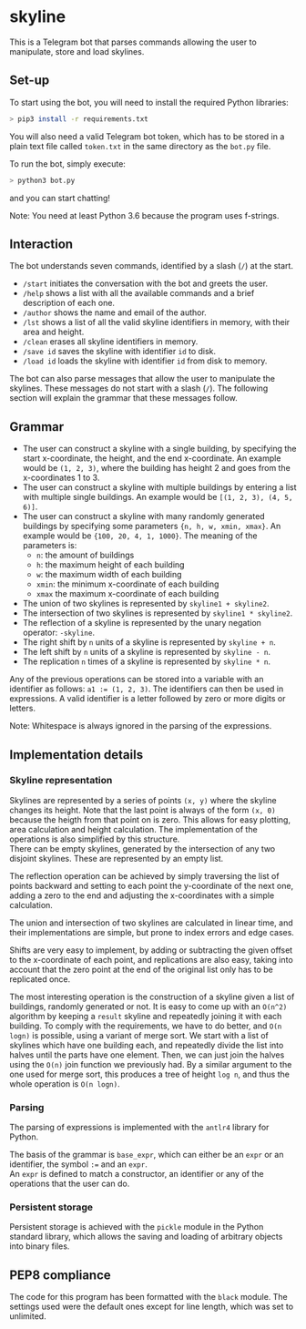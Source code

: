 # skyline

This is a Telegram bot that parses commands allowing the user to manipulate, store and load skylines.

## Set-up

To start using the bot, you will need to install the required Python libraries:

```bash
> pip3 install -r requirements.txt
```

You will also need a valid Telegram bot token, which has to be stored in a plain text file called `token.txt` in the same directory as the `bot.py` file.

To run the bot, simply execute:

```bash
> python3 bot.py
```

and you can start chatting!

Note: You need at least Python 3.6 because the program uses f-strings.

## Interaction

The bot understands seven commands, identified by a slash (`/`) at the start.

* `/start` initiates the conversation with the bot and greets the user.
* `/help` shows a list with all the available commands and a brief description of each one.
* `/author` shows the name and email of the author.
* `/lst` shows a list of all the valid skyline identifiers in memory, with their area and height.
* `/clean` erases all skyline identifiers in memory.
* `/save id` saves the skyline with identifier `id` to disk.
* `/load id` loads the skyline with identifier `id` from disk to memory.

The bot can also parse messages that allow the user to manipulate the skylines. These messages do not start with a slash (`/`). The following section will explain the grammar that these messages follow.

## Grammar

* The user can construct a skyline with a single building, by specifying the start x-coordinate, the height, and the end x-coordinate. An example would be `(1, 2, 3)`, where the building has height 2 and goes from the x-coordinates 1 to 3.
* The user can construct a skyline with multiple buildings by entering a list with multiple single buildings. An example would be `[(1, 2, 3), (4, 5, 6)]`.
* The user can construct a skyline with many randomly generated buildings by specifying some parameters `{n, h, w, xmin, xmax}`. An example would be `{100, 20, 4, 1, 1000}`. The meaning of the parameters is:
  * `n`: the amount of buildings
  * `h`: the maximum height of each building
  * `w`: the maximum width of each building
  * `xmin`: the minimum x-coordinate of each building
  * `xmax` the maximum x-coordinate of each building
* The union of two skylines is represented by `skyline1 + skyline2`.
* The intersection of two skylines is represented by `skyline1 * skyline2`.
* The reflection of a skyline is represented by the unary negation operator: `-skyline`.
* The right shift by `n` units of a skyline is represented by `skyline + n`.
* The left shift by `n` units of a skyline is represented by `skyline - n`.
* The replication `n` times of a skyline is represented by `skyline * n`.

Any of the previous operations can be stored into a variable with an identifier as follows: `a1 := (1, 2, 3)`. The identifiers can then be used in expressions. A valid identifier is a letter followed by zero or more digits or letters.

Note: Whitespace is always ignored in the parsing of the expressions.

## Implementation details

### Skyline representation

Skylines are represented by a series of points `(x, y)` where the skyline changes its height. Note that the last point is always of the form `(x, 0)` because the heigth from that point on is zero. This allows for easy plotting, area calculation and height calculation. The implementation of the operations is also simplified by this structure.  
There can be empty skylines, generated by the intersection of any two disjoint skylines. These are represented by an empty list.

The reflection operation can be achieved by simply traversing the list of points backward and setting to each point the y-coordinate of the next one, adding a zero to the end and adjusting the x-coordinates with a simple calculation.

The union and intersection of two skylines are calculated in linear time, and their implementations are simple, but prone to index errors and edge cases. 

Shifts are very easy to implement, by adding or subtracting the given offset to the x-coordinate of each point, and replications are also easy, taking into account that the zero point at the end of the original list only has to be replicated once.

The most interesting operation is the construction of a skyline given a list of buildings, randomly generated or not. It is easy to come up with an `O(n^2)` algorithm by keeping a `result` skyline and repeatedly joining it with each building. To comply with the requirements, we have to do better, and `O(n logn)` is possible, using a variant of merge sort. We start with a list of skylines which have one building each, and repeatedly divide the list into halves until the parts have one element. Then, we can just join the halves using the `O(n)` join function we previously had. By a similar argument to the one used for merge sort, this produces a tree of height `log n`, and thus the whole operation is `O(n logn)`.

### Parsing

The parsing of expressions is implemented with the `antlr4` library for Python. 

The basis of the grammar is `base_expr`, which can either be an `expr` or an identifier, the symbol `:=` and an `expr`.  
An `expr` is defined to match a constructor, an identifier or any of the operations that the user can do.

### Persistent storage

Persistent storage is achieved with the `pickle` module in the Python standard library, which allows the saving and loading of arbitrary objects into binary files.

## PEP8 compliance

The code for this program has been formatted with the `black` module. The settings used were the default ones except for line length, which was set to unlimited.
